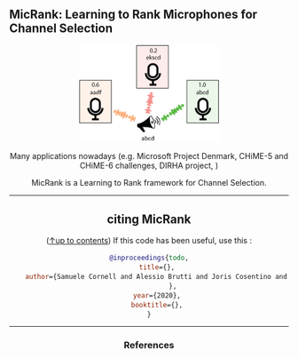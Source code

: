 ## MicRank: Learning to Rank Microphones for Channel Selection

<div align="center">
<img src="images/channelselection.png" width="50%">

Many applications nowadays (e.g. Microsoft Project Denmark, 
CHiME-5 and CHiME-6 challenges, DIRHA project, )


MicRank is a Learning to Rank framework for Channel Selection. 

---

## citing MicRank
([↑up to contents](#contents))
If this code has been useful, use this :
```BibTex
@inproceedings{todo,
    title={},
    author={Samuele Cornell and Alessio Brutti and Joris Cosentino and Sunit Sivasankaran and
            },
    year={2020},
    booktitle={},
}
```




---
### References 
